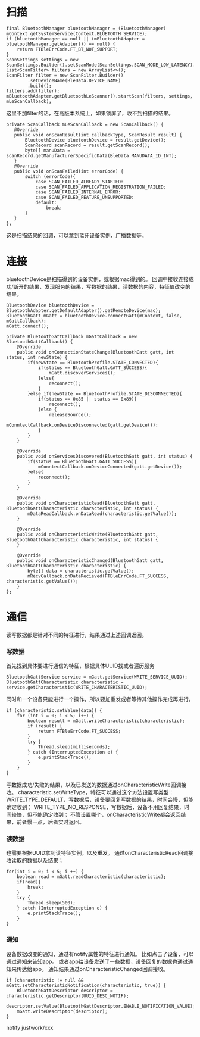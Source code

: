 # 扫描
```
final BluetoothManager bluetoothManager = (BluetoothManager) mContext.getSystemService(Context.BLUETOOTH_SERVICE);
if (bluetoothManager == null || (mBluetoothAdapter = bluetoothManager.getAdapter()) == null) {
    return FTBleErrCode.FT_BT_NOT_SUPPORT;
}
ScanSettings settings = new ScanSettings.Builder().setScanMode(ScanSettings.SCAN_MODE_LOW_LATENCY).build();
List<ScanFilter> filters = new ArrayList<>();
ScanFilter filter = new ScanFilter.Builder()
        .setDeviceName(BleData.DEVICE_NAME)
        .build();
filters.add(filter);
mBluetoothAdapter.getBluetoothLeScanner().startScan(filters, settings, mLeScanCallback);
```
这里不加filter的话，在高版本系统上，如果锁屏了，收不到扫描的结果。
```
private ScanCallback mLeScanCallback = new ScanCallback() {
   @Override
   public void onScanResult(int callbackType, ScanResult result) {
       BluetoothDevice bluetoothDevice = result.getDevice();
       ScanRecord scanRecord = result.getScanRecord();
       byte[] manuData = scanRecord.getManufacturerSpecificData(BleData.MANUDATA_ID_INT);
   }
   @Override
   public void onScanFailed(int errorCode) {
       switch (errorCode){
           case SCAN_FAILED_ALREADY_STARTED:
           case SCAN_FAILED_APPLICATION_REGISTRATION_FAILED:
           case SCAN_FAILED_INTERNAL_ERROR:
           case SCAN_FAILED_FEATURE_UNSUPPORTED:
           default:
               break;
       }
   }
};
```
这是扫描结果的回调，可以拿到蓝牙设备实例，广播数据等。

# 连接
bluetoothDevice是扫描得到的设备实例，或根据mac得到的。
回调中接收连接成功/断开的结果，发现服务的结果，写数据的结果，读数据的内容，特征值改变的结果。
```
BluetoothDevice bluetoothDevice = BluetoothAdapter.getDefaultAdapter().getRemoteDevice(mac);
BluetoothGatt mGatt = bluetoothDevice.connectGatt(mContext, false, mGattCallback);
mGatt.connect();

private BluetoothGattCallback mGattCallback = new BluetoothGattCallback() {
    @Override
    public void onConnectionStateChange(BluetoothGatt gatt, int status, int newState) {
        if(newState == BluetoothProfile.STATE_CONNECTED){
            if(status == BluetoothGatt.GATT_SUCCESS){
                mGatt.discoverServices();
            }else{
                reconnect();
            }
        }else if(newState == BluetoothProfile.STATE_DISCONNECTED){
            if(status == 0x85 || status == 0x89){
                reconnect();
            }else {
                releaseSource();
                mConntectCallback.onDeviceDisconnected(gatt.getDevice());
            }
        }
    }

    @Override
    public void onServicesDiscovered(BluetoothGatt gatt, int status) {
        if(status == BluetoothGatt.GATT_SUCCESS){
            mConntectCallback.onDeviceConnected(gatt.getDevice());
        }else{
            reconnect();
        }
    }

    @Override
    public void onCharacteristicRead(BluetoothGatt gatt, BluetoothGattCharacteristic characteristic, int status) {
        mDataReadCallback.onDataRead(characteristic.getValue());
    }

    @Override
    public void onCharacteristicWrite(BluetoothGatt gatt, BluetoothGattCharacteristic characteristic, int status) {
    }

    @Override
    public void onCharacteristicChanged(BluetoothGatt gatt, BluetoothGattCharacteristic characteristic) {
        byte[] data = characteristic.getValue();
        mRecvCallback.onDataRecieved(FTBleErrCode.FT_SUCCESS, characteristic.getValue());
    }
};
```

# 通信
读写数据都是针对不同的特征进行，结果通过上述回调返回。
### 写数据
首先找到具体要进行通信的特征，根据具体UUID找或者遍历服务
```
BluetoothGattService service = mGatt.getService(WRITE_SERVICE_UUID);
BluetoothGattCharacteristic characteristic = service.getCharacteristic(WRITE_CHARACTERISTIC_UUID);
```
同时和一个设备只能进行一个操作，所以要加重发或者等待其他操作完成再进行。
```
if (characteristic.setValue(data)) {
    for (int i = 0; i < 5; i++) {
        boolean result = mGatt.writeCharacteristic(characteristic);
        if (result) {
            return FTBleErrCode.FT_SUCCESS;
        }
        try {
            Thread.sleep(milliseconds);
        } catch (InterruptedException e) {
            e.printStackTrace();
        }
    }
}
```
写数据成功/失败的结果，以及已发送的数据通过onCharacteristicWrite回调接收。
characteristic.setWriteType，特征可以通过这个方法设置写类型：
WRITE_TYPE_DEFAULT，写数据后，设备要回复写数据的结果，时间会慢，但能确定收到；
WRITE_TYPE_NO_RESPONSE，写数据后，设备不用回复结果，时间较快，但不能确定收到；
不管设置哪个，onCharacteristicWrite都会返回结果，前者慢一点，后者实时返回。

### 读数据
也需要根据UUID拿到读特征实例，以及重发。
通过onCharacteristicRead回调接收读取的数据以及结果；
```
for(int i = 0; i < 5; i ++) {
    boolean read = mGatt.readCharacteristic(characteristic);
    if(read){
        break;
    }
    try {
        Thread.sleep(500);
    } catch (InterruptedException e) {
        e.printStackTrace();
    }
}
```

### 通知
设备数据改变的通知，通过有notify属性的特征进行通知。
比如点击了设备，可以通过通知来告知app。
或者app给设备发送了一些数据，设备回复的数据也通过通知来传达给app。
通知结果通过onCharacteristicChanged回调接收。
```
if (characteristic != null && mGatt.setCharacteristicNotification(characteristic, true)) {
    BluetoothGattDescriptor descriptor = characteristic.getDescriptor(UUID_DESC_NOTIF);
    descriptor.setValue(BluetoothGattDescriptor.ENABLE_NOTIFICATION_VALUE);
    mGatt.writeDescriptor(descriptor);
}
```

notify
justwork/xxx
